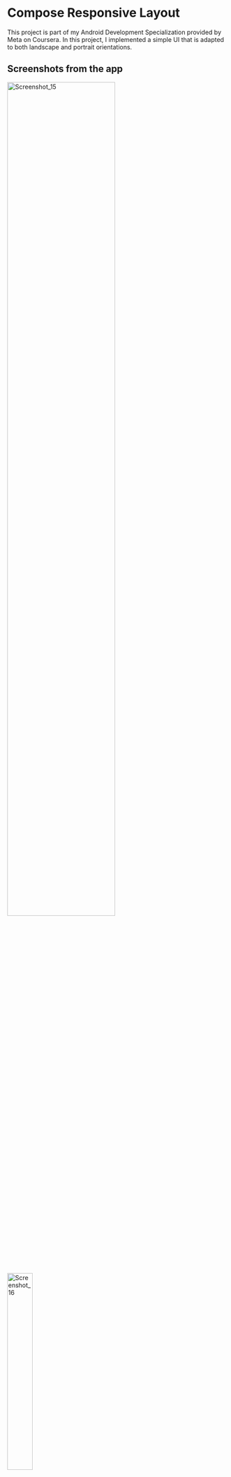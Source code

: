 # Compose Responsive Layout
This project is part of my Android Development Specialization provided by Meta on Coursera. In this project, I implemented a simple UI that is adapted to both landscape and portrait orientations.

## Screenshots from the app
<img width="70%" alt="Screenshot_15" src="https://user-images.githubusercontent.com/92806557/232344807-251998a6-7f06-42b8-8891-c46bedb15849.png">
<img width="34%" alt="Screenshot_16" src="https://user-images.githubusercontent.com/92806557/232344878-bed3fa1b-f9b8-47d1-b2ef-a257a4875e98.png">
